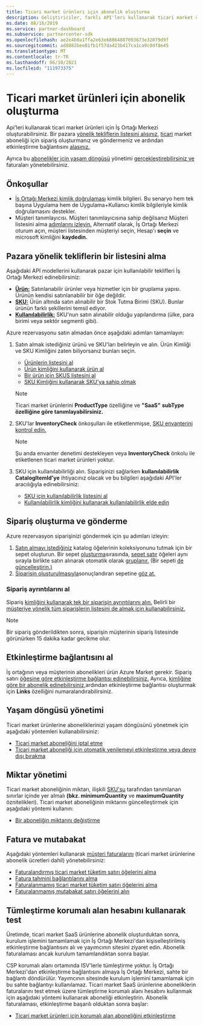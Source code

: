 ```yaml
---
title: Ticari market ürünleri için abonelik oluşturma
description: Geliştiriciler, farklı API'leri kullanarak ticari market ürünleri için İş Ortağı Merkezi oluşturabilir ve yönetebilir.
ms.date: 08/16/2019
ms.service: partner-dashboard
ms.subservice: partnercenter-sdk
ms.openlocfilehash: ae2e4b0a1ffa2e63e68864887093673e32079d9f
ms.sourcegitcommit: ad8082bee01fb1f57da423b417ca1ca9c0df8e45
ms.translationtype: MT
ms.contentlocale: tr-TR
ms.lasthandoff: 06/10/2021
ms.locfileid: "111973375"
---
```

# <a name="create-a-subscription-for-commercial-marketplace-products"></a>Ticari market ürünleri için abonelik oluşturma

Api'leri kullanarak ticari market ürünleri için İş Ortağı Merkezi oluşturabilirsiniz. Bir pazara [yönelik tekliflerin listesini alısınız,](#get-a-list-of-offers-for-a-market) [ticari](#create-and-submit-an-order) market aboneliği için sipariş oluşturmanız ve göndermeniz ve ardından etkinleştirme bağlantısını [alasınız.](#get-activation-link)

Ayrıca bu [abonelikler için yaşam döngüsü](#lifecycle-management) yönetimi [gerçekleştirebilirsiniz ve](#invoice-and-reconciliation) faturaları yönetebilirsiniz.

## <a name="prerequisites"></a>Önkoşullar

* [İş Ortağı Merkezi kimlik doğrulaması](partner-center-authentication.md) kimlik bilgileri. Bu senaryo hem tek başına Uygulama hem de Uygulama+Kullanıcı kimlik bilgileriyle kimlik doğrulamasını destekler.
* Müşteri tanımlayıcısı. Müşteri tanımlayıcısına sahip değilsanız Müşteri listesini alma [adımlarını izleyin.](get-a-list-of-customers.md) Alternatif olarak, İş Ortağı Merkezi oturum açın, müşteri listesinden müşteriyi seçin, Hesap'ı **seçin** ve microsoft kimliğini **kaydedin.**

## <a name="get-a-list-of-offers-for-a-market"></a>Pazara yönelik tekliflerin bir listesini alma

Aşağıdaki API modellerini kullanarak pazar için kullanılabilir teklifleri İş Ortağı Merkezi edinebilirsiniz:

* **[Ürün:](product-resources.md#product)** Satınlanabilir ürünler veya hizmetler için bir gruplama yapısı. Ürünün kendisi satınlanabilir bir öğe değildir.
* **[SKU:](product-resources.md#sku)** Ürün altında satın alınabilir bir Stok Tutma Birimi (SKU). Bunlar ürünün farklı şekillerini temsil ediyor.
* **[Kullanılabilirlik:](product-resources.md#availability)** SKU'nun satın alınabilir olduğu yapılandırma (ülke, para birimi veya sektör segmenti gibi).

Azure rezervasyonu satın almadan önce aşağıdaki adımları tamamlayın:

1. Satın almak istediğiniz ürünü ve SKU'ları belirleyin ve alın. Ürün Kimliği ve SKU Kimliğini zaten biliyorsanız bunları seçin.

    * [Ürünlerin listesini al](get-a-list-of-products.md)
    * [Ürün kimliğini kullanarak ürün al](get-a-product-by-id.md)
    * [Bir ürün için SKUS listesini al](get-a-list-of-skus-for-a-product.md)
    * [SKU Kimliğini kullanarak SKU'ya sahip olmak](get-a-sku-by-id.md)

    > [!NOTE]
    > Ticari market ürünlerini **ProductType** özelliğine ve **"SaaS"** **subType** **özelliğine göre tanımlayabilirsiniz.**

2. SKU'lar **InventoryCheck** önkoşulları ile etiketlenmişse, [SKU envanterini kontrol edin.](check-inventory.md)

    > [!NOTE]
    > Şu anda envanter denetimi destekleyen veya **InventoryCheck** önkolu ile etiketlenen ticari market ürünleri yoktur.

3. SKU için kullanılabilirliği alın. Siparişinizi sağlarken **kullanılabilirlik CatalogItemId'ye** ihtiyacınız olacak ve bu bilgileri aşağıdaki API'ler aracılığıyla edinebilirsiniz:

    * [SKU için kullanılabilirlik listesini al](get-a-list-of-availabilities-for-a-sku.md)
    * [Kullanılabilirlik kimliğini kullanarak kullanılabilirlik elde edin](get-an-availability-by-id.md)

## <a name="create-and-submit-an-order"></a>Sipariş oluşturma ve gönderme

Azure rezervasyon siparişinizi göndermek için şu adımları izleyin:

1. [Satın almayı istediğiniz](create-a-cart.md) katalog öğelerinin koleksiyonunu tutmak için bir sepet oluşturun. Bir sepet [oluşturma](cart-resources.md#cart)sırasında, [sepet satır](cart-resources.md#cartlineitem) öğeleri aynı sırayla birlikte satın alınarak otomatik olarak [gruplanır.](order-resources.md#order) (Bir sepeti [de güncelleştirin.)](update-a-cart.md)
2. [Siparişin oluşturulmasıyla](checkout-a-cart.md)sonuçlandıran sepetine [göz at.](order-resources.md#order)

### <a name="get-order-details"></a>Sipariş ayrıntılarını al

Sipariş [kimliğini kullanarak tek bir siparişin ayrıntılarını alın.](get-an-order-by-id.md) Belirli bir [müşteriye yönelik tüm siparişlerin listesini de almak için kullanabilirsiniz.](get-all-of-a-customer-s-orders.md)

> [!NOTE]
> Bir sipariş gönderildikten sonra, siparişin müşterinin sipariş listesinde görünürken 15 dakika kadar gecikme olur.

## <a name="get-activation-link"></a>Etkinleştirme bağlantısını al

İş ortağının veya müşterinin abonelikleri ürün Azure Market gerekir. Sipariş satırı [öğesine göre etkinleştirme bağlantısı edinebilirsiniz.](get-activation-link-by-order-line-item.md) Ayrıca, [kimliğine göre bir abonelik edinebilirsiniz,](get-a-subscription-by-id.md)ardından etkinleştirme bağlantısı oluşturmak için **Links** özelliğini numaralandırabilirsiniz.

## <a name="lifecycle-management"></a>Yaşam döngüsü yönetimi

Ticari market ürünlerine aboneliklerinizi yaşam döngüsünü yönetmek için aşağıdaki yöntemleri kullanabilirsiniz:

* [Ticari market aboneliğini iptal etme](cancel-an-azure-marketplace-subscription.md)
* [Ticari market aboneliği için otomatik yenilemeyi etkinleştirme veya devre dışı bırakma](update-autorenew-for-an-azure-marketplace-subscription.md)

## <a name="quantity-management"></a>Miktar yönetimi

Ticari market aboneliğinin miktarı, ilişkili [SKU'su](product-resources.md#sku) tarafından tanımlanan sınırlar içinde yer almalı **(bkz. minimumQuantity** ve **maximumQuantity** öznitelikleri). Ticari market aboneliğinin miktarını güncelleştirmek için aşağıdaki yöntemi kullanın:

* [Bir aboneliğin miktarını değiştirme](change-the-quantity-of-a-subscription.md)

## <a name="invoice-and-reconciliation"></a>Fatura ve mutabakat

Aşağıdaki yöntemleri kullanarak [müşteri faturalarını](invoice-resources.md) (ticari market ürünlerine abonelik ücretleri dahil) yönetebilirsiniz:

* [Faturalandırmış ticari market tüketim satırı öğelerini alma](get-invoice-billed-consumption-lineitems.md)
* [Fatura tahmini bağlantılarını alma](get-invoice-estimate-links.md)
* [Faturalanmamış ticari market tüketim satırı öğelerini alma](get-invoice-unbilled-consumption-lineitems.md)
* [Faturalanmamış mutabakat satırı öğelerini alın](get-invoice-unbilled-recon-lineitems.md)

## <a name="test-using-integration-sandbox-account"></a>Tümleştirme korumalı alan hesabını kullanarak test

Üretimde, ticari market SaaS ürünlerine abonelik oluşturduktan sonra, kurulum işlemini tamamlamak için İş Ortağı Merkezi'dan kişiselleştirilmiş etkinleştirme bağlantısını alı ve yayımcının sitesini ziyaret edin. Abonelik faturalaması ancak kurulum tamamlandıktan sonra başlar.

CSP korumalı alanı ortamında ISV'lerle tümleştirme yoktur. İş Ortağı Merkezi'dan etkinleştirme bağlantısını almaya İş Ortağı Merkezi, sahte bir bağlantı döndürülür. Yayımcının sitesinde kurulum işlemini tamamlamak için bu sahte bağlantıyı kullanılamaz. Ticari market SaaS ürünlerine aboneliklerin faturalarını test etmek üzere tümleştirme korumalı alanı hesabını kullanmak için aşağıdaki yöntemi kullanarak aboneliği etkinleştirin. Abonelik faturalaması, etkinleştirme başarılı olduktan sonra başlar:

* [Ticari market ürünleri için korumalı alan aboneliğini etkinleştirme](activate-sandbox-subscription-azure-marketplace-products.md)

